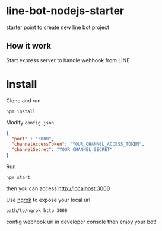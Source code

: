 # line-bot-nodejs-starter
starter point to create new line bot project

## How it work
Start express server to handle webhook from LINE

# Install
Clone and run
```
npm install
```
Modify `config.json`
```json
{
  "port" : "3000",
  "channelAccessToken": "YOUR_CHANNEL_ACCESS_TOKEN",
  "channelSecret": "YOUR_CHANNEL_SECRET"
}
```
Run
```
npm start
```
then you can access [http://localhost:3000](http://localhost:3000)

Use [ngrok](https://ngrok.com/) to expose your local url
```
path/to/ngrok http 3000
```
config webhook url in developer console then enjoy your bot!

